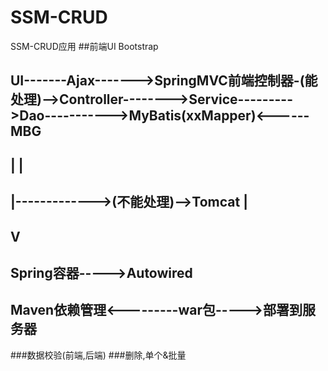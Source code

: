 # SSM-CRUD
SSM-CRUD应用
##前端UI  Bootstrap


##  UI-------Ajax------->SpringMVC前端控制器-(能处理)-->Controller-------->Service--------->Dao----------->MyBatis(xxMapper)<------MBG
##                            |                                                                     |
##                            |------------->(不能处理)-->Tomcat                                     |
##                                                                                                  V
##                                                                                 Spring容器----->Autowired


##  Maven依赖管理<---------war包----->部署到服务器


###数据校验(前端,后端)
###删除,单个&批量
              
              
